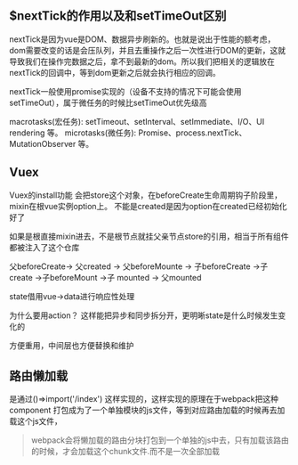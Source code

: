 ## $nextTick的作用以及和setTimeOut区别

nextTick是因为vue是DOM、数据异步刷新的。也就是说出于性能的额考虑，dom需要改变的话是会压队列，并且去重操作之后一次性进行DOM的更新，这就导致我们在操作完数据之后，拿不到最新的dom。所以我们把相关的逻辑放在nextTick的回调中，等到dom更新之后就会执行相应的回调。

nextTick一般使用promise实现的（设备不支持的情况下可能会使用setTimeOut），属于微任务的时候比setTimeOut优先级高

macrotasks(宏任务): setTimeout、setInterval、setImmediate、I/O、UI rendering 等。
microtasks(微任务): Promise、process.nextTick、MutationObserver 等。

## Vuex
Vuex的install功能 会把store这个对象，在beforeCreate生命周期钩子阶段里，mixin在根vue实例option上。
不能是created是因为option在created已经初始化好了

如果是根直接mixin进去，不是根节点就挂父亲节点store的引用，相当于所有组件都被注入了这个仓库

父beforeCreate-> 父created -> 父beforeMounte -> 子beforeCreate ->子create ->子beforeMount ->子 mounted -> 父mounted

state借用vue->data进行响应性处理

为什么要用action？
这样能把异步和同步拆分开，更明晰state是什么时候发生变化的

方便重用，中间层也方便替换和维护

## 路由懒加载

是通过()=>import('/index') 这样实现的，这样实现的原理在于webpack把这种component 打包成为了一个单独模块的js文件，等到对应路由加载的时候再去加载这个js文件，

> webpack会将懒加载的路由分块打包到一个单独的js中去，只有加载该路由的时候，才会加载这个chunk文件.而不是一次全部加载
